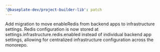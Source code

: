 ```yaml
---
'@baseplate-dev/project-builder-lib': patch
---
```


Add migration to move enableRedis from backend apps to infrastructure settings. Redis configuration is now stored at settings.infrastructure.redis.enabled instead of individual backend app settings, allowing for centralized infrastructure configuration across the monorepo.
